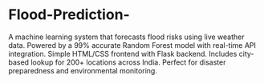 # Flood-Prediction-
A machine learning system that forecasts flood risks using live weather data. Powered by a 99% accurate Random Forest model with real-time API integration. Simple HTML/CSS frontend with Flask backend. Includes city-based lookup for 200+ locations across India. Perfect for disaster preparedness and environmental monitoring.
